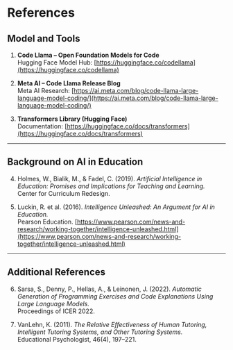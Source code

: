 # References

## Model and Tools
1. **Code Llama – Open Foundation Models for Code**  
   Hugging Face Model Hub: [https://huggingface.co/codellama](https://huggingface.co/codellama)

2. **Meta AI – Code Llama Release Blog**  
   Meta AI Research: [https://ai.meta.com/blog/code-llama-large-language-model-coding/](https://ai.meta.com/blog/code-llama-large-language-model-coding/)

3. **Transformers Library (Hugging Face)**  
   Documentation: [https://huggingface.co/docs/transformers](https://huggingface.co/docs/transformers)

---

## Background on AI in Education
4. Holmes, W., Bialik, M., & Fadel, C. (2019). *Artificial Intelligence in Education: Promises and Implications for Teaching and Learning.*  
   Center for Curriculum Redesign.

5. Luckin, R. et al. (2016). *Intelligence Unleashed: An Argument for AI in Education.*  
   Pearson Education. [https://www.pearson.com/news-and-research/working-together/intelligence-unleashed.html](https://www.pearson.com/news-and-research/working-together/intelligence-unleashed.html)

---

## Additional References
6. Sarsa, S., Denny, P., Hellas, A., & Leinonen, J. (2022). *Automatic Generation of Programming Exercises and Code Explanations Using Large Language Models.*  
   Proceedings of ICER 2022.

7. VanLehn, K. (2011). *The Relative Effectiveness of Human Tutoring, Intelligent Tutoring Systems, and Other Tutoring Systems.*  
   Educational Psychologist, 46(4), 197–221.
